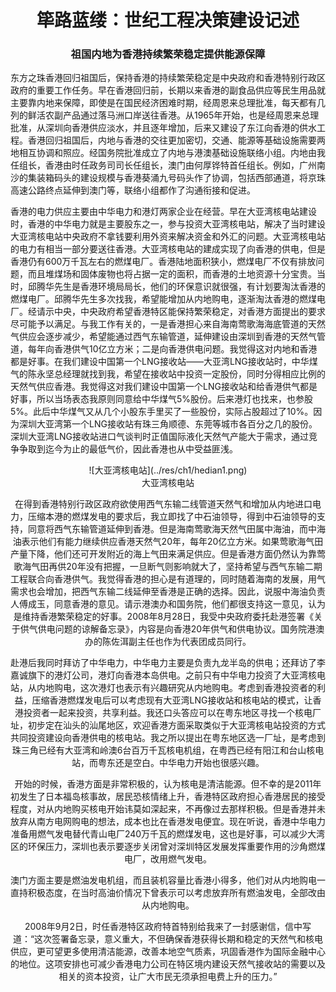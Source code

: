 # <center> 筚路蓝缕：世纪工程决策建设记述

### <center> 祖国内地为香港持续繁荣稳定提供能源保障

东方之珠香港回归祖国后，保持香港的持续繁荣稳定是中央政府和香港特别行政区政府的重要工作任务。早在香港回归前，长期以来香港的副食品供应等民生用品就主要靠内地来保障，即使是在国民经济困难时期，经周恩来总理批准，每天都有几列的鲜活农副产品通过落马洲口岸送往香港。从1965年开始，也是经周恩来总理批准，从深圳向香港供应淡水，并且逐年增加，后来又建设了东江向香港的供水工程。香港回归祖国后，内地与香港的交往更加密切，交通、能源等基础设施需要两地相互协调和照应。经国务院批准成立了内地与港澳基础设施联络小组。内地由我任组长，香港由时任政务司司长任组长，澳门由何厚铧特首任组长。例如，广州南沙的集装箱码头的建设规模与香港葵涌九号码头作了协调，包括西部通道，将京珠高速公路终点延伸到澳门等，联络小组都作了沟通衔接和促进。

香港的电力供应主要由中华电力和港灯两家企业在经营。早在大亚湾核电站建设时，香港的中华电力就是主要股东之一，参与投资大亚湾核电站，解决了当时建设大亚湾核电站中央政府不拿钱要利用外资来解决资金和外汇的问题。大亚湾核电站的电力有相当一部分要送往香港。大亚湾核电站的建成实现了向香港的供电，但是香港仍有600万千瓦左右的燃煤电厂。香港陆地面积狭小，燃煤电厂不仅有排放问题，而且堆煤场和固体废物也将占据一定的面积，而香港的土地资源十分宝贵。当时，邱腾华先生是香港环境局局长，他们的环保意识就很强，有计划要淘汰香港的燃煤电厂。邱腾华先生多次找我，希望能增加从内地购电，逐渐淘汰香港的燃煤电厂。经请示中央，中央政府希望香港特区能保持繁荣稳定，对香港方面提出的要求尽可能予以满足。与我工作有关的，一是香港担心来自海南莺歌海海底管道的天然气供应会逐步减少，希望能通过西气东输管道，延伸建设由深圳到香港的天然气管道，每年向香港供气10亿立方米；二是向香港供电问题。我觉得这对内地和香港都是好事。在我们建设中国第一个LNG接收站——大亚湾LNG接收站时，中华煤气的陈永坚总经理就找到我，希望在接收站中投资一定股份，同时分得相应比例的天然气供应香港。我觉得这对我们建设中国第一个LNG接收站和给香港供气都是好事，所以当场表态我原则同意给中华煤气5%股份。后来港灯也找来，也参股5%。此后中华煤气又从几个小股东手里买了一些股份，实际占股超过了10%。因为深圳大亚湾第一个LNG接收站有珠三角顺德、东莞等城市各百分之几的股份。深圳大亚湾LNG接收站进口气谈判时正值国际液化天然气产能大于需求，通过竞争争取到迄今为止的最低气价，因此香港也从中受益匪浅。

<center> ![大亚湾核电站](../res/ch1/hedian1.png)
<center> 大亚湾核电站


在得到香港特别行政区政府欲使用西气东输二线管道天然气和增加从内地进口电力，压缩本港的燃煤发电的要求后，我立即找了中石油领导，得到中石油领导的支持，同意将西气东输管道延伸到香港。但是海南莺歌海天然气田属中海油，而中海油表示他们有能力继续供应香港天然气20年，每年20亿立方米。如果莺歌海气田产量下降，他们还可开发附近的海上气田来满足供应。但是香港方面仍然认为靠莺歌海气田再供20年没有把握，一旦断气则影响就大了，坚持希望与西气东输二期工程联合向香港供气。我觉得香港的担心是有道理的，同时随着海南的发展，用气需求也会增加，把西气东输二线延伸至香港是正确的选择。因此，说服中海油负责人傅成玉，同意香港的意见。请示港澳办和国务院，他们都很支持这一意见，认为是维持香港繁荣稳定的好事。2008年8月28日，我受中央政府委托赴港签署《关于供气供电问题的谅解备忘录》，内容是向香港20年供气和供电协议。国务院港澳办的陈佐洱副主任也作为代表团成员同行。

赴港后我同时拜访了中华电力，中华电力主要是负责九龙半岛的供电；还拜访了李嘉诚旗下的港灯公司，港灯向香港本岛供电。之前只有中华电力投资了大亚湾核电站，从内地购电，这次港灯也表示有兴趣研究从内地购电。考虑到香港投资者的利益，压缩香港燃煤发电后可以考虑现有大亚湾LNG接收站和核电站的模式，让香港投资者一起来投资，共享利益。我还口头答应可以在粤东地区寻找一个核电厂址，初步定在汕头的汕尾地区，欢迎香港方面采取类似于大亚湾核电站投资的方式共同投资建设向香港供电的核电站。我之所以提出在粤东地区选一厂址，是考虑到珠三角已经有大亚湾和岭澳6台百万千瓦核电机组，在粤西已经有阳江和台山核电站，而粤东还是空白。中华电力开始也很感兴趣。

开始的时候，香港方面是非常积极的，认为核电是清洁能源。但不幸的是2011年初发生了日本福岛核事故，居民恐核情绪上升，香港特区政府担心香港居民的接受程度，对从内地购买核电开始讳莫如深起来，不再像过去那样积极。但是香港并未放弃从南方电网购电的想法，成本也比在香港发电便宜。现在听说，香港中华电力准备用燃气发电替代青山电厂240万千瓦的燃煤发电，这也是好事，可以减少大湾区的环保压力，深圳也表示要逐步关闭曾对深圳特区发展发挥重要作用的沙角燃煤电厂，改用燃气发电。

澳门方面主要是燃油发电机组，而且装机容量比香港小得多，他们对从内地购电一直持积极态度，在当时高油价情况下曾表示可以考虑放弃所有燃油发电，全部改由从内地购电。

2008年9月2日，时任香港特区政府特首特别给我来了一封感谢信，信中写道：“这次签署备忘录，意义重大，不但确保香港获得长期和稳定的天然气和核电供应，更可望更多使用清洁能源，改善本地空气质素，巩固香港作为国际金融中心的地位。这项安排也可减少香港电力公司在特区境内建设天然气接收站的需要以及相关的资本投资，让广大市民无须承担电费上升的压力。”